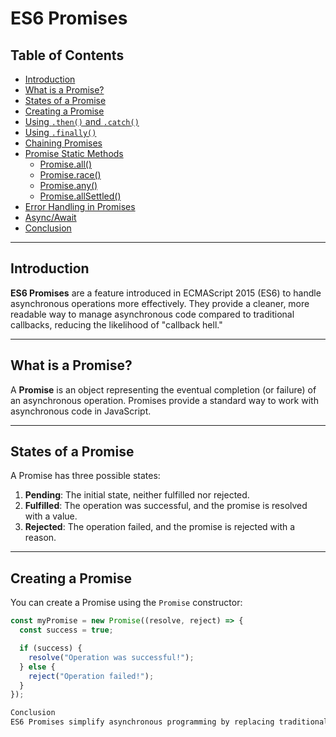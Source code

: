 # ES6 Promises

## Table of Contents
- [Introduction](#introduction)
- [What is a Promise?](#what-is-a-promise)
- [States of a Promise](#states-of-a-promise)
- [Creating a Promise](#creating-a-promise)
- [Using `.then()` and `.catch()`](#using-then-and-catch)
- [Using `.finally()`](#using-finally)
- [Chaining Promises](#chaining-promises)
- [Promise Static Methods](#promise-static-methods)
  - [Promise.all()](#promiseall)
  - [Promise.race()](#promiserace)
  - [Promise.any()](#promiseany)
  - [Promise.allSettled()](#promiseallsettled)
- [Error Handling in Promises](#error-handling-in-promises)
- [Async/Await](#asyncawait)
- [Conclusion](#conclusion)

---

## Introduction

**ES6 Promises** are a feature introduced in ECMAScript 2015 (ES6) to handle asynchronous operations more effectively. They provide a cleaner, more readable way to manage asynchronous code compared to traditional callbacks, reducing the likelihood of "callback hell."

---

## What is a Promise?

A **Promise** is an object representing the eventual completion (or failure) of an asynchronous operation. Promises provide a standard way to work with asynchronous code in JavaScript.

---

## States of a Promise

A Promise has three possible states:

1. **Pending**: The initial state, neither fulfilled nor rejected.
2. **Fulfilled**: The operation was successful, and the promise is resolved with a value.
3. **Rejected**: The operation failed, and the promise is rejected with a reason.

---

## Creating a Promise

You can create a Promise using the `Promise` constructor:

```javascript
const myPromise = new Promise((resolve, reject) => {
  const success = true;

  if (success) {
    resolve("Operation was successful!");
  } else {
    reject("Operation failed!");
  }
});

Conclusion
ES6 Promises simplify asynchronous programming by replacing traditional callbacks with a more structured and readable approach. Combined with async/await, Promises are a powerful tool for managing asynchronous operations in JavaScript.